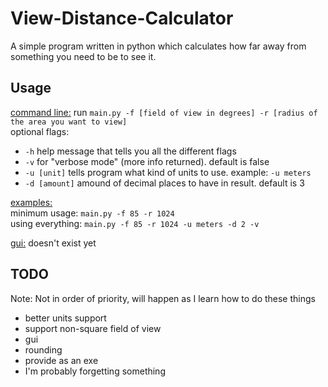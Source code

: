 # View-Distance-Calculator
A simple program written in python which calculates how far away from something you need to be to see it.

## Usage
<ins>command line:</ins> run `main.py -f [field of view in degrees] -r [radius of the area you want to view]`  
optional flags: 
- `-h` help message that tells you all the different flags
- `-v` for "verbose mode" (more info returned). default is false
- `-u [unit]` tells program what kind of units to use. example: `-u meters`
- `-d [amount]` amound of decimal places to have in result. default is 3

<ins>examples:</ins>  
minimum usage: `main.py -f 85 -r 1024`  
using everything: `main.py -f 85 -r 1024 -u meters -d 2 -v`

<ins>gui:</ins> doesn't exist yet

## TODO
Note: Not in order of priority, will happen as I learn how to do these things
- better units support
- support non-square field of view
- gui
- rounding
- provide as an exe
- I'm probably forgetting something
